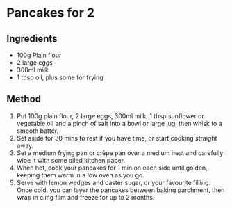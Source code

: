 # Pancakes for 2
## Ingredients
* 100g Plain flour
* 2 large eggs
* 300ml milk
* 1 tbsp oil, plus some for frying

## Method
1. Put 100g plain flour, 2 large eggs, 300ml milk, 1 tbsp sunflower or vegetable oil and a pinch of salt into a bowl or large jug, then whisk to a smooth batter.
2. Set aside for 30 mins to rest if you have time, or start cooking straight away.
3. Set a medium frying pan or crêpe pan over a medium heat and carefully wipe it with some oiled kitchen paper.
4. When hot, cook your pancakes for 1 min on each side until golden, keeping them warm in a low oven as you go.
5. Serve with lemon wedges and caster sugar, or your favourite filling. Once cold, you can layer the pancakes between baking parchment, then wrap in cling film and freeze for up to 2 months.
